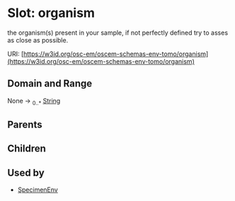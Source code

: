 
# Slot: organism

the organism(s) present in your sample, if not perfectly defined try to asses as close as possible.

URI: [https://w3id.org/osc-em/oscem-schemas-env-tomo/organism](https://w3id.org/osc-em/oscem-schemas-env-tomo/organism)


## Domain and Range

None &#8594;  <sub>0..\*</sub> [String](types/String.md)

## Parents


## Children


## Used by

 * [SpecimenEnv](SpecimenEnv.md)
